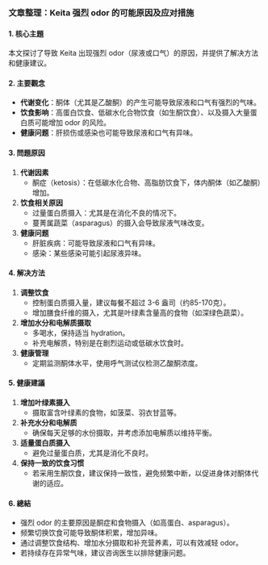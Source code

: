 ### 文章整理：Keita 强烈 odor 的可能原因及应对措施

#### 1. 核心主題
本文探讨了导致 Keita 出现强烈 odor（尿液或口气）的原因，并提供了解决方法和健康建议。

#### 2. 主要觀念
- **代谢变化**：酮体（尤其是乙酸酮）的产生可能导致尿液和口气有强烈的气味。
- **饮食影响**：高蛋白饮食、低碳水化合物饮食（如生酮饮食）、以及摄入大量蛋白质可能增加 odor 的风险。
- **健康问题**：肝损伤或感染也可能导致尿液和口气有异味。

#### 3. 問題原因
1. **代谢因素**
   - 酮症（ketosis）：在低碳水化合物、高脂肪饮食下，体内酮体（如乙酸酮）增加。
2. **饮食相关原因**
   - 过量蛋白质摄入：尤其是在消化不良的情况下。
   - 蔓菁属蔬菜（asparagus）的摄入会导致尿液气味改变。
3. **健康问题**
   - 肝脏疾病：可能导致尿液和口气有异味。
   - 感染：某些感染可能引起尿液异味。

#### 4. 解决方法
1. **调整饮食**
   - 控制蛋白质摄入量，建议每餐不超过 3-6 盎司（约85-170克）。
   - 增加膳食纤维的摄入，尤其是叶绿素含量高的食物（如深绿色蔬菜）。
2. **增加水分和电解质摄取**
   - 多喝水，保持适当 hydration。
   - 补充电解质，特别是在剧烈运动或低碳水饮食时。
3. **健康管理**
   - 定期监测酮体水平，使用呼气测试仪检测乙酸酮浓度。

#### 5. 健康建議
1. **增加叶绿素摄入**
   - 摄取富含叶绿素的食物，如菠菜、羽衣甘蓝等。
2. **补充水分和电解质**
   - 确保每天足够的水份摄取，并考虑添加电解质以维持平衡。
3. **适量蛋白质摄入**
   - 避免过量蛋白质，尤其是消化不良时。
4. **保持一致的饮食习惯**
   - 若采用生酮饮食，建议保持一致性，避免频繁中断，以促进身体对酮体代谢的适应。

#### 6. 總結
- 强烈 odor 的主要原因是酮症和食物摄入（如高蛋白、asparagus）。
- 频繁切换饮食可能导致酮体积累，增加异味。
- 通过调整饮食结构、增加水分摄取和补充营养素，可以有效减轻 odor。
- 若持续存在异常气味，建议咨询医生以排除健康问题。